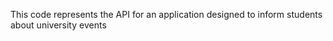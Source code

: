 This code represents the API for an application designed to inform students about university events
